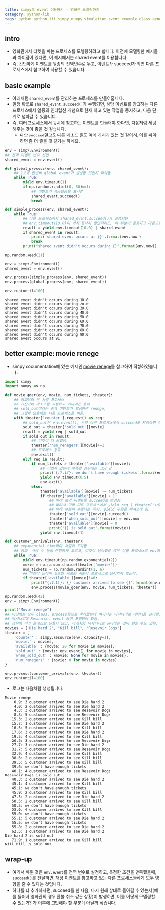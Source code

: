 ```yaml
---
title: simpy로 event 이용하기 - 영화관 모델링하기 
category: python-lib
tags: python python-lib simpy numpy simulation event example class generator
---
```


## intro 

- 영화관에서 티켓을 파는 프로세스를 모델링하려고 합니다. 이전에 모델링한 예시들과 차이점이 있다면, 이 예시에서는 shared event를 이용합니다. 
- 즉, 간단하게 이벤트를 일종의 전역변수로 두고, 이벤트가 succeed가 되면 다른 프로세스에서 참고하여 사용할 수 있습니다. 

## basic example 

- 아래처럼 `shared_event`를 관리하는 프로세스를 만들어줍니다. 
- 일정 확률로 `shared_event.succeed()`가 수행되면, 해당 이벤트를 참고하는 다른 프로세스에서 일종의 인터럽션 개념으로 현재 하고 있는 작업을 중지하고, 다음 단계로 넘어갈 수 있습니다. 
- 즉, 여러 프로세스에서 동시에 참고하는 이벤트를 만들어야 한다면, 다음처럼 세팅해주는 것이 좋을 것 같습니다. 
    - 다만 `succeed`말고도 다른 메소드 들도 여러 가지가 있는 것 같아서, 이를 파악하면 좀 더 좋을 것 같기는 하네요. 

```python
env = simpy.Environment()
## 전역 이벤트 변수 선언
shared_event = env.event()

def global_process(env, shared_event):
    ## 1초에 한번씩 global event가 발생할 것인지 파악함
    while True: 
        yield env.timeout(1)
        if np.random.randint(0, 50)==1:
            ## 이벤트가 성공했음을 표시함 
            shared_event.succeed()
            break

def simple_process(env, shared_event):
    while True:
        ## 다른 프로세스에서 shared_event.succeed()가 실행되면
        ## env.timeout(10.0)이 아직 끝나지 않았더라도, 이 부분이 종료되고 다음으로 넘어감 
        result = yield env.timeout(10.0) | shared_event
        if shared_event in result:
            print("shared event occurs at {}".format(env.now))
            break
        print("shared event didn't occurs during {}".format(env.now))

np.random.seed(21)

env = simpy.Environment()
shared_event = env.event()

env.process(simple_process(env, shared_event))
env.process(global_process(env, shared_event))

env.run(until=100)
```

```
shared event didn't occurs during 10.0
shared event didn't occurs during 20.0
shared event didn't occurs during 30.0
shared event didn't occurs during 40.0
shared event didn't occurs during 50.0
shared event didn't occurs during 60.0
shared event didn't occurs during 70.0
shared event didn't occurs during 80.0
shared event didn't occurs during 90.0
shared event occurs at 91
```

## better example: movie renege 

- simpy documentation에 있는 예제인 [movie renege](http://simpy.readthedocs.io/en/latest/examples/movie_renege.html)를 참고하여 작성하였습니다. 

```python
import simpy 
import numpy as np 

def movie_goer(env, movie, num_tickets, theater):
    ## 영화보러 온 사람 프로세스 
    ## 카운터에 리소스를 요청하고 기다리는 중에 
    ## sold_out이라는 전역 이벤트가 발생하면 renege, 
    ## 그렇찌 않을때는 다른 프로세스를 따름. 
    with theater['counter'].request() as req:
        ## sold_out은 env.event(), 만약 다른 프로세스에서 succeed를 처리하면 아래에서 먼저 실행됨 
        sold_out = theater['sold_out'][movie]
        result = yield req | sold_out
        if sold_out in result:
            ## 티켓이 다 팔렸음.
            theater['num_renegers'][movie]+=1
            ## 프로세스 종료 
            env.exit()
        elif req in result:
            if num_tickets > theater['available'][movie]:
                ## 티켓이 있는데 부족할 경우에는 그냥 감 
                print("{:7.1f}: we don't have enough tickets".format(env.now))
                yield env.timeout(0.5)
                env.exit()
            else:
                theater['available'][movie] -= num_tickets
                if theater['available'][movie] < 1:
                    ## 아래 보면 이벤트를 succeed로 변경함. 
                    ## 따라서 만약 다른 프로세스에서 yield req | theater['sold_out'][movie] 등으로 참고하고 있을 경우 
                    ## 아래 부분이 수행되는 즉시, yield 구문을 빠져오게 됨. 
                    theater['sold_out'][movie].succeed()
                    theater['when_sold_out'][movie] = env.now
                    theater['available'][movie] = 0
                    print('{} is sold out'.format(movie))
                yield env.timeout(1)
    
def customer_arrivals(env, theater):
    ## exponential time마다 사람이 도착함 
    ## 영화, 사람 수 등을 랜덤하게 고르고, 티켓이 남아있을 경우 이를 프로세스로 env에 넘겨줌
    while True:
        yield env.timeout(np.random.exponential(2))
        movie = np.random.choice(theater['movies'])
        num_tickets = np.random.randint(1, 6)
        ## 티켓이 남아지 않으면 새로운 사람이 프로세스로 넘어가지 않는다. 
        if theater['available'][movie]!=0:
            print("{:7.1f}: {} customer arrived to see {}".format(env.now, num_tickets, movie))
            env.process(movie_goer(env, movie, num_tickets, theater))

np.random.seed(42)
env = simpy.Environment()

print("Movie renege")
## 이전에는 모두 class, process등으로 처리했는데 여기서는 딕셔너리로 데이터를 관리함. 
## 딕셔너리에 Resource, event 등이 포함되어 있음. 
## 경우에 따라 클래스로 만들지 않고, 아래처럼 딕셔너리로 관리하는 것이 편할 수도 있음. 
movies = ['Die hard 2', "Kill bill", 'Resevoir Dogs']
theater = {
    'counter' : simpy.Resource(env, capacity=1),
    'movies' : movies, 
    'available' : {movie: 20 for movie in movies}, 
    'sold_out' : {movie: env.event() for movie in movies}, 
    'when_sold_out' : {movie: None for movie in movies}, 
    'num_renegers' : {movie: 0 for movie in movies}
}

env.process(customer_arrivals(env, theater))
env.run(until=100)
```

- 로그는 다음처럼 생성됩니다. 

```
Movie renege
    0.9: 3 customer arrived to see Die hard 2
    4.0: 2 customer arrived to see Die hard 2
    4.3: 3 customer arrived to see Resevoir Dogs
    8.3: 5 customer arrived to see Resevoir Dogs
   15.3: 2 customer arrived to see Kill bill
   15.7: 1 customer arrived to see Die hard 2
   16.5: 5 customer arrived to see Kill bill
   17.6: 3 customer arrived to see Die hard 2
   19.5: 4 customer arrived to see Kill bill
   26.8: 3 customer arrived to see Resevoir Dogs
   27.7: 3 customer arrived to see Die hard 2
   31.7: 5 customer arrived to see Resevoir Dogs
   32.9: 4 customer arrived to see Kill bill
   38.6: 2 customer arrived to see Kill bill
   39.5: 5 customer arrived to see Kill bill
   39.6: we don't have enough tickets
   40.1: 4 customer arrived to see Resevoir Dogs
Resevoir Dogs is sold out
   40.3: 3 customer arrived to see Die hard 2
   45.1: 4 customer arrived to see Kill bill
   45.1: we don't have enough tickets
   45.9: 2 customer arrived to see Kill bill
   47.5: 2 customer arrived to see Die hard 2
   50.5: 2 customer arrived to see Kill bill
   50.5: we don't have enough tickets
   55.0: 4 customer arrived to see Kill bill
   55.0: we don't have enough tickets
   55.1: 5 customer arrived to see Die hard 2
   55.5: we don't have enough tickets
   55.8: 2 customer arrived to see Die hard 2
   62.5: 1 customer arrived to see Die hard 2
Die hard 2 is sold out
   71.9: 1 customer arrived to see Kill bill
Kill bill is sold out
```

## wrap-up

- 여기서 배운 것은 `env.event`를 전역 변수로 설정하고, 특정한 조건을 만족했을때, `succeed()`를 전달하면, 해당 이벤트를 참고하고 있는 다른 프로세스들에게 모두 영향을 줄 수 있다는 것입니다. 
- 하나를 더 추가하자면, succeed를 한 다음, 다시 원래 상태로 돌아갈 수 있는지(예를 들어서 영화관의 경우 환불 취소 같은 상황)이 발생하면, 이를 어떻게 모델링할 수 있는가? 가 이후에 고민해야 할 부분이 아닐까 싶습니다. 